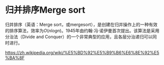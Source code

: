 # 归并排序Merge sort

归并排序（英语：Merge sort，或mergesort），是创建在归并操作上的一种有效的排序算法，效率为$O(nlog n)$。1945年由约翰·冯·诺伊曼首次提出。该算法是采用分治法（Divide and Conquer）的一个非常典型的应用，且各层分治递归可以同时进行。

https://zh.wikipedia.org/wiki/%E5%BD%92%E5%B9%B6%E6%8E%92%E5%BA%8F

